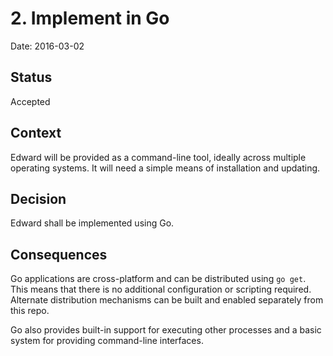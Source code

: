 # 2. Implement in Go

Date: 2016-03-02

## Status

Accepted

## Context

Edward will be provided as a command-line tool, ideally across multiple operating systems. It will need a simple means of installation and updating.

## Decision

Edward shall be implemented using Go.

## Consequences

Go applications are cross-platform and can be distributed using `go get`. This means that there is no additional configuration or scripting required. Alternate distribution mechanisms can be built and enabled separately from this repo.

Go also provides built-in support for executing other processes and a basic system for providing command-line interfaces.
